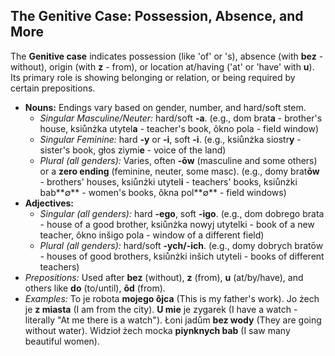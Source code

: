 ## The Genitive Case: Possession, Absence, and More

The **Genitive case** indicates possession (like 'of' or 's), absence (with **bez** - without), origin (with **z** - from), or location at/having ('at' or 'have' with **u**). Its primary role is showing belonging or relation, or being required by certain prepositions.

* **Nouns:** Endings vary based on gender, number, and hard/soft stem.
    * *Singular Masculine/Neuter:* hard/soft **-a**. (e.g., dom brat**a** - brother's house, ksiůnżka utytel**a** - teacher's book, ôkno pola - field window)
    * *Singular Feminine:* hard **-y** or **-i**, soft **-i**. (e.g., ksiůnżka siostr**y** - sister's book, głos ziymi**e** - voice of the land)
    * *Plural (all genders):* Varies, often **-ōw** (masculine and some others) or a **zero ending** (feminine, neuter, some masc). (e.g., domy brat**ōw** - brothers' houses, ksiůnżki utytel**i** - teachers' books, ksiůnżki bab**∅** - women's books, ôkna pol**∅** - field windows)
* **Adjectives:**
    * *Singular (all genders):* hard **-ego**, soft **-igo**. (e.g., dom dobrego brata - house of a good brother, ksiůnżka nowyj utytelki - book of a new teacher, ôkno inšigo pola - window of a different field)
    * *Plural (all genders):* hard/soft **-ych/-ich**. (e.g., domy dobrych bratōw - houses of good brothers, ksiůnżki inšich utyteli - books of different teachers)
* *Prepositions:* Used after **bez** (without), **z** (from), **u** (at/by/have), and others like **do** (to/until), **ôd** (from).
* *Examples:* To je robota **mojego ôjca** (This is my father's work). Jo żech je **z miasta** (I am from the city). **U mie** je zygarek (I have a watch - literally "At me there is a watch"). Łoni jadům **bez wody** (They are going without water). Widzioł żech mocka **piynknych bab** (I saw many beautiful women).